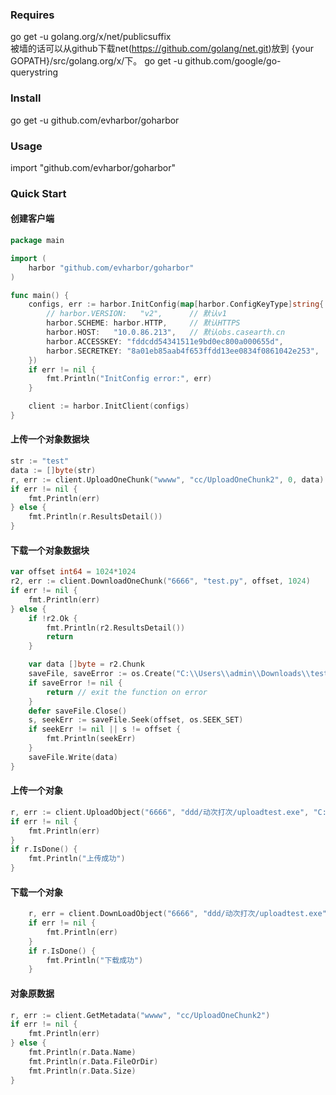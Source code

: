 ### Requires
go get -u golang.org/x/net/publicsuffix  
被墙的话可以从github下载net(https://github.com/golang/net.git)放到 {your GOPATH}/src/golang.org/x/下。
go get -u github.com/google/go-querystring   

### Install
go get -u github.com/evharbor/goharbor

### Usage
import "github.com/evharbor/goharbor"

### Quick Start
#### 创建客户端

```go
package main

import (
    harbor "github.com/evharbor/goharbor"
)

func main() {
	configs, err := harbor.InitConfig(map[harbor.ConfigKeyType]string{
		// harbor.VERSION:   "v2",      // 默认v1
		harbor.SCHEME: harbor.HTTP,     // 默认HTTPS
		harbor.HOST:   "10.0.86.213",   // 默认obs.casearth.cn
		harbor.ACCESSKEY: "fddcdd54341511e9bd0ec800a000655d",
		harbor.SECRETKEY: "8a01eb85aab4f653ffdd13ee0834f0861042e253",
	})
	if err != nil {
		fmt.Println("InitConfig error:", err)
	}

	client := harbor.InitClient(configs)
}
```

#### 上传一个对象数据块
```go
str := "test"
data := []byte(str)
r, err := client.UploadOneChunk("wwww", "cc/UploadOneChunk2", 0, data)
if err != nil {
    fmt.Println(err)
} else {
    fmt.Println(r.ResultsDetail())
}
```

#### 下载一个对象数据块
```go
var offset int64 = 1024*1024
r2, err := client.DownloadOneChunk("6666", "test.py", offset, 1024)
if err != nil {
	fmt.Println(err)
} else {
	if !r2.Ok {
		fmt.Println(r2.ResultsDetail())
		return
	}

	var data []byte = r2.Chunk
	saveFile, saveError := os.Create("C:\\Users\\admin\\Downloads\\testd.txt")
	if saveError != nil {
		return // exit the function on error
	}
	defer saveFile.Close()
	s, seekErr := saveFile.Seek(offset, os.SEEK_SET)
	if seekErr != nil || s != offset {
		fmt.Println(seekErr)
	}
	saveFile.Write(data)
}

```

#### 上传一个对象
```go
r, err := client.UploadObject("6666", "ddd/动次打次/uploadtest.exe", "C:\\Users\\admin\\Downloads\\VSCodeUserSetup-x64-1.33.1.exe", 0)
if err != nil {
	fmt.Println(err)
}
if r.IsDone() {
	fmt.Println("上传成功")
}
```

#### 下载一个对象
```go
	r, err = client.DownLoadObject("6666", "ddd/动次打次/uploadtest.exe", "C:\\Users\\admin\\Downloads", "", 0)
	if err != nil {
		fmt.Println(err)
	}
	if r.IsDone() {
		fmt.Println("下载成功")
	}
```

#### 对象原数据
```go
r, err := client.GetMetadata("wwww", "cc/UploadOneChunk2")
if err != nil {
	fmt.Println(err)
} else {
    fmt.Println(r.Data.Name)
    fmt.Println(r.Data.FileOrDir)
    fmt.Println(r.Data.Size)
}
```


